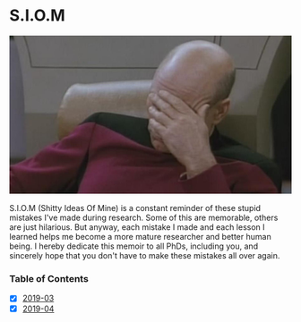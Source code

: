 # S.I.O.M
![Picard facepalm](picard-facepalm.jpg)

S.I.O.M (Shitty Ideas Of Mine) is a constant reminder of these stupid mistakes I've made during research. Some of this are memorable, others are just hilarious. But anyway, each mistake I made and each lesson I learned helps me become a more mature researcher and better human being. I hereby dedicate this memoir to all PhDs, including you, and sincerely hope that you don't have to make these mistakes all over again.

### Table of Contents
- [x] [2019-03](2019/SIMO_03.md)
- [x] [2019-04](2019/SIMO_04.md)